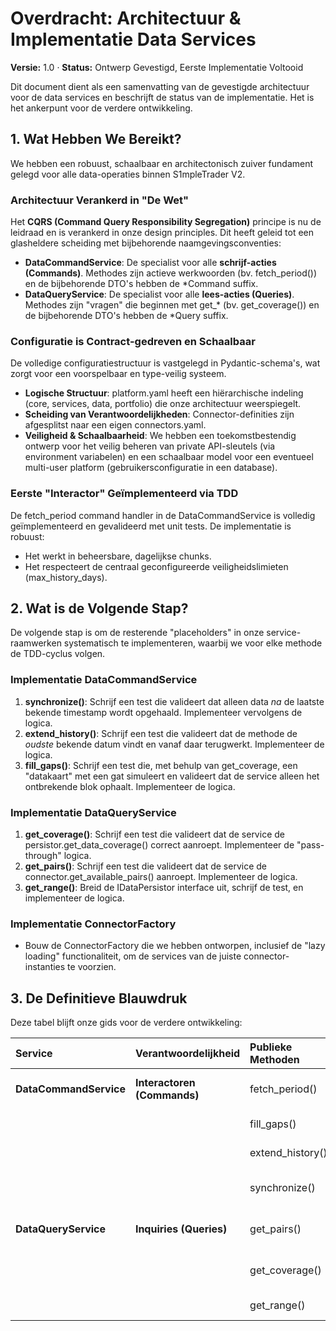 # **Overdracht: Architectuur & Implementatie Data Services**

**Versie:** 1.0 · **Status:** Ontwerp Gevestigd, Eerste Implementatie Voltooid

Dit document dient als een samenvatting van de gevestigde architectuur voor de data services en beschrijft de status van de implementatie. Het is het ankerpunt voor de verdere ontwikkeling.

## **1\. Wat Hebben We Bereikt?**

We hebben een robuust, schaalbaar en architectonisch zuiver fundament gelegd voor alle data-operaties binnen S1mpleTrader V2.

### **Architectuur Verankerd in "De Wet"**

Het **CQRS (Command Query Responsibility Segregation)** principe is nu de leidraad en is verankerd in onze design principles. Dit heeft geleid tot een glasheldere scheiding met bijbehorende naamgevingsconventies:

* **DataCommandService**: De specialist voor alle **schrijf-acties (Commands)**. Methodes zijn actieve werkwoorden (bv. fetch\_period()) en de bijbehorende DTO's hebben de \*Command suffix.  
* **DataQueryService**: De specialist voor alle **lees-acties (Queries)**. Methodes zijn "vragen" die beginnen met get\_\* (bv. get\_coverage()) en de bijbehorende DTO's hebben de \*Query suffix.

### **Configuratie is Contract-gedreven en Schaalbaar**

De volledige configuratiestructuur is vastgelegd in Pydantic-schema's, wat zorgt voor een voorspelbaar en type-veilig systeem.

* **Logische Structuur**: platform.yaml heeft een hiërarchische indeling (core, services, data, portfolio) die onze architectuur weerspiegelt.  
* **Scheiding van Verantwoordelijkheden**: Connector-definities zijn afgesplitst naar een eigen connectors.yaml.  
* **Veiligheid & Schaalbaarheid**: We hebben een toekomstbestendig ontwerp voor het veilig beheren van private API-sleutels (via environment variabelen) en een schaalbaar model voor een eventueel multi-user platform (gebruikersconfiguratie in een database).

### **Eerste "Interactor" Geïmplementeerd via TDD**

De fetch\_period command handler in de DataCommandService is volledig geïmplementeerd en gevalideerd met unit tests. De implementatie is robuust:

* Het werkt in beheersbare, dagelijkse chunks.  
* Het respecteert de centraal geconfigureerde veiligheidslimieten (max\_history\_days).

## **2\. Wat is de Volgende Stap?**

De volgende stap is om de resterende "placeholders" in onze service-raamwerken systematisch te implementeren, waarbij we voor elke methode de TDD-cyclus volgen.

### **Implementatie DataCommandService**

1. **synchronize()**: Schrijf een test die valideert dat alleen data *na* de laatste bekende timestamp wordt opgehaald. Implementeer vervolgens de logica.  
2. **extend\_history()**: Schrijf een test die valideert dat de methode de *oudste* bekende datum vindt en vanaf daar terugwerkt. Implementeer de logica.  
3. **fill\_gaps()**: Schrijf een test die, met behulp van get\_coverage, een "datakaart" met een gat simuleert en valideert dat de service alleen het ontbrekende blok ophaalt. Implementeer de logica.

### **Implementatie DataQueryService**

1. **get\_coverage()**: Schrijf een test die valideert dat de service de persistor.get\_data\_coverage() correct aanroept. Implementeer de "pass-through" logica.  
2. **get\_pairs()**: Schrijf een test die valideert dat de service de connector.get\_available\_pairs() aanroept. Implementeer de logica.  
3. **get\_range()**: Breid de IDataPersistor interface uit, schrijf de test, en implementeer de logica.

### **Implementatie ConnectorFactory**

* Bouw de ConnectorFactory die we hebben ontworpen, inclusief de "lazy loading" functionaliteit, om de services van de juiste connector-instanties te voorzien.

## **3\. De Definitieve Blauwdruk**

Deze tabel blijft onze gids voor de verdere ontwikkeling:

| Service | Verantwoordelijkheid | Publieke Methoden | Request DTO | Use Case |
| :---- | :---- | :---- | :---- | :---- |
| **DataCommandService** | **Interactoren (Commands)** | fetch\_period() | FetchPeriodCommand | I.A & I.B (Nieuw archief bouwen) |
|  |  | fill\_gaps() | FillGapsCommand | II.A (Gaten vullen) |
|  |  | extend\_history() | ExtendHistoryCommand | II.B (Archief uitbreiden) |
|  |  | synchronize() | SynchronizationCommand | III (Archief actueel houden) |
| **DataQueryService** | **Inquiries (Queries)** | get\_pairs() | PairsQuery | Voorbereiding (Paren selecteren) |
|  |  | get\_coverage() | CoverageQuery | Voorbereiding (Data-staat tonen) |
|  |  | get\_range() | RangeQuery | Trade Explorer (Detailanalyse) |

